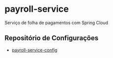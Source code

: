# payroll-service

Serviço de folha de pagamentos com Spring Cloud

## Repositório de Configurações

 - [payroll-service-config](https://github.com/matheusmv/payroll-service-config)
